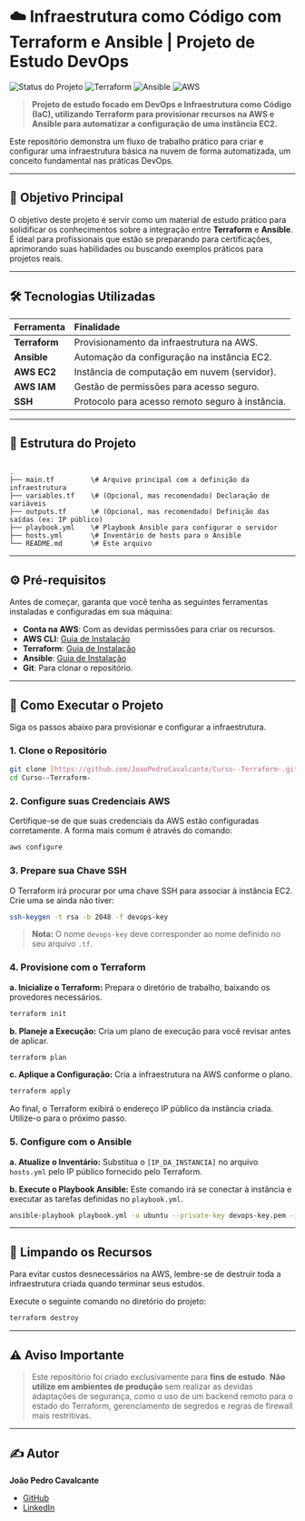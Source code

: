 
# ☁️ Infraestrutura como Código com Terraform e Ansible | Projeto de Estudo DevOps

![Status do Projeto](https://img.shields.io/badge/status-conclu%C3%ADdo-brightgreen)
![Terraform](https://img.shields.io/badge/Terraform-7B42BC?logo=terraform&logoColor=white)
![Ansible](https://img.shields.io/badge/Ansible-EE0000?logo=ansible&logoColor=white)
![AWS](https://img.shields.io/badge/AWS-232F3E?logo=amazon-aws&logoColor=white)

> **Projeto de estudo focado em DevOps e Infraestrutura como Código (IaC), utilizando Terraform para provisionar recursos na AWS e Ansible para automatizar a configuração de uma instância EC2.**

Este repositório demonstra um fluxo de trabalho prático para criar e configurar uma infraestrutura básica na nuvem de forma automatizada, um conceito fundamental nas práticas DevOps.

---

## 🎯 Objetivo Principal

O objetivo deste projeto é servir como um material de estudo prático para solidificar os conhecimentos sobre a integração entre **Terraform** e **Ansible**. É ideal para profissionais que estão se preparando para certificações, aprimorando suas habilidades ou buscando exemplos práticos para projetos reais.

---

## 🛠️ Tecnologias Utilizadas

| Ferramenta | Finalidade |
| :--- | :--- |
| **Terraform** | Provisionamento da infraestrutura na AWS. |
| **Ansible** | Automação da configuração na instância EC2. |
| **AWS EC2** | Instância de computação em nuvem (servidor). |
| **AWS IAM** | Gestão de permissões para acesso seguro. |
| **SSH** | Protocolo para acesso remoto seguro à instância. |

---

## 📁 Estrutura do Projeto

```

.
├── main.tf         \# Arquivo principal com a definição da infraestrutura
├── variables.tf    \# (Opcional, mas recomendado) Declaração de variáveis
├── outputs.tf      \# (Opcional, mas recomendado) Definição das saídas (ex: IP público)
├── playbook.yml    \# Playbook Ansible para configurar o servidor
├── hosts.yml       \# Inventário de hosts para o Ansible
└── README.md       \# Este arquivo

````

---

## ⚙️ Pré-requisitos

Antes de começar, garanta que você tenha as seguintes ferramentas instaladas e configuradas em sua máquina:

* **Conta na AWS**: Com as devidas permissões para criar os recursos.
* **AWS CLI**: [Guia de Instalação](https://aws.amazon.com/pt/cli/)
* **Terraform**: [Guia de Instalação](https://learn.hashicorp.com/tutorials/terraform/install-cli)
* **Ansible**: [Guia de Instalação](https://docs.ansible.com/ansible/latest/installation_guide/intro_installation.html)
* **Git**: Para clonar o repositório.

---

## 🚀 Como Executar o Projeto

Siga os passos abaixo para provisionar e configurar a infraestrutura.

### 1. Clone o Repositório
```bash
git clone [https://github.com/JoaoPedroCavalcante/Curso--Terraform-.git](https://github.com/JoaoPedroCavalcante/Curso--Terraform-.git)
cd Curso--Terraform-
````

### 2\. Configure suas Credenciais AWS

Certifique-se de que suas credenciais da AWS estão configuradas corretamente. A forma mais comum é através do comando:

```bash
aws configure
```

### 3\. Prepare sua Chave SSH

O Terraform irá procurar por uma chave SSH para associar à instância EC2. Crie uma se ainda não tiver:

```bash
ssh-keygen -t rsa -b 2048 -f devops-key
```

> **Nota:** O nome `devops-key` deve corresponder ao nome definido no seu arquivo `.tf`.

### 4\. Provisione com o Terraform

**a. Inicialize o Terraform:**
Prepara o diretório de trabalho, baixando os provedores necessários.

```bash
terraform init
```

**b. Planeje a Execução:**
Cria um plano de execução para você revisar antes de aplicar.

```bash
terraform plan
```

**c. Aplique a Configuração:**
Cria a infraestrutura na AWS conforme o plano.

```bash
terraform apply
```

Ao final, o Terraform exibirá o endereço IP público da instância criada. Utilize-o para o próximo passo.

### 5\. Configure com o Ansible

**a. Atualize o Inventário:**
Substitua o `[IP_DA_INSTANCIA]` no arquivo `hosts.yml` pelo IP público fornecido pelo Terraform.

**b. Execute o Playbook Ansible:**
Este comando irá se conectar à instância e executar as tarefas definidas no `playbook.yml`.

```bash
ansible-playbook playbook.yml -u ubuntu --private-key devops-key.pem -i hosts.yml
```

-----

## 🧹 Limpando os Recursos

Para evitar custos desnecessários na AWS, lembre-se de destruir toda a infraestrutura criada quando terminar seus estudos.

Execute o seguinte comando no diretório do projeto:

```bash
terraform destroy
```

-----

## ⚠️ Aviso Importante

> Este repositório foi criado exclusivamente para **fins de estudo**. **Não utilize em ambientes de produção** sem realizar as devidas adaptações de segurança, como o uso de um backend remoto para o estado do Terraform, gerenciamento de segredos e regras de firewall mais restritivas.

-----

## ✍️ Autor

**João Pedro Cavalcante**

  * [GitHub](https://github.com/JoaoPedroCavalcante)
  * [LinkedIn](https://www.linkedin.com/in/joaopedrocavalcante)
